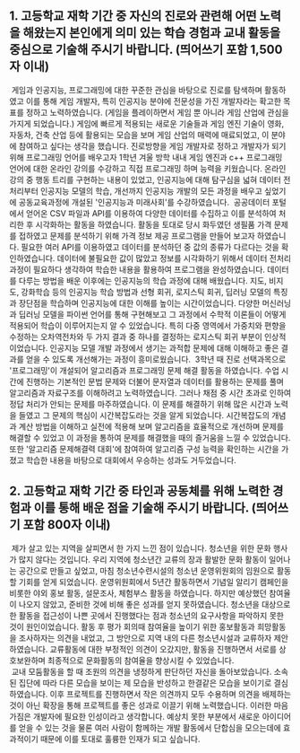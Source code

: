 ## 1. 고등학교 재학 기간 중 자신의 진로와 관련해 어떤 노력을 해왔는지 본인에게 의미 있는 학습 경험과 교내 활동을 중심으로 기술해 주시기 바랍니다. (띄어쓰기 포함 1,500자 이내)  

&nbsp;게임과 인공지능, 프로그래밍에 대한 꾸준한 관심을 바탕으로 진로를 탐색하며 활동하였고 이를 통해 게임 개발자, 특히 인공지능 분야에 전문성을 가진 개발자라는 확고한 목표를 정하고 노력하였습니다. 
(게임을 플레이하면서 게임 뿐 아니라 게임 산업에 관심을 가지게 되었습니다.) 
게임에 빠르게 적용되는 새로운 기술들과 게임 엔진 기술이 영화, 자동차, 건축 산업 등에 활용되는 모습을 보며 게임 산업의 매력에 매료되었고, 이 분야에 참여하고 싶다는 생각을 했습니다. 
진로방향을 게임 개발자로 정하고 개발자가 되기 위해 프로그래밍 언어를 배우고자 1학년 겨울 방학 내내 게임 엔진과 c++ 프로그래밍 언어에 대한 온라인 강의를 수강하고 직접 프로그래밍 하며 능력을 키웠습니다. 
온라인 강의 중 행동 트리를 구현하는 내용이 있었고, 인공지능에 대해 탐구심을 넓혀 데이터 전처리부터 인공지능 모델의 학습, 개선까지 인공지능 개발의 모든 과정을 배우고 싶었기에 공동교육과정에 개설된 '인공지능과 미래사회'를 수강하였습니다. 
&nbsp;공공데이터 포털에서 얻어온 CSV 파일과 API를 이용하여 다양한 데이터를 수집하고 이를 분석하여 처리한 후 시각화하는 활동을 하였습니다. 
활동을 토대로 당시 화두였던 생필품 가격 문제를 접하였고 문제를 분석하기 위해 가격 정보 제공 프로그램을 만들어 보고자 하였습니다. 
필요한 여러 API를 이용하였고 데이터를 분석하던 중 값의 종류가 다르다는 것을 확인하였습니다. 
데이터에 불필요한 값이 많았고 정보를 시각화하기 위해서 데이터 전처리과정이 필요하다 생각하여 학습한 내용을 활용하여 프로그램을 완성하였습니다. 
데이터를 다루는 방법을 배운 이후에는 인공지능의 학습 과정에 대해 배웠습니다. 
지도, 비지도, 강화학습 등의 인공지능 학습 방법과 선형 회귀, 로지스틱 회귀, 딥러닝 모델의 특징과 장단점을 학습하며 인공지능에 대한 이해를 높이는 시간이었습니다. 
다양한 머신러닝과 딥러닝 모델을 파이썬 언어를 통해 구현해보고 그 과정에서 수학적 이론들이 어떻게 적용되어 학습이 이루어지는지 알 수 있었습니다. 
특히 다중 영역에서 가중치와 편향을 수정하는 오차역전차와 두 가지 결과 중 하나를 결정하는 로지스틱 회귀 부분이 인상적이었습니다. 
인공지능 모델 개발 과정에서 생기는 과적합 문제에 대해 이해하고 좋은 결과를 얻을 수 있도록 개선해가는 과정이 흥미로웠습니다. 
&nbsp;3학년 때 진로 선택과목으로 '프로그래밍'이 개설되어 알고리즘과 프로그래밍 문제 해결 활동을 하였습니다. 
수업 시간에 진행하는 기본적인 문법 문제와 더불어 문자열과 데이터를 활용하는 문제를 풀며 알고리즘과 자료구조를 이해하려고 노력하였습니다. 
그러나 채점 중 시간 초과로 인하여 정답 처리가 안되는 문제를 마주하였습니다. 
이 문제를 해결하기 위해 많은 시간과 노력을 들였고 그 문제의 핵심이 시간복잡도라는 것을 알게 되었습니다. 
시간복잡도의 개념과 계산 방법을 이해하고 실전에 적용해 보며 알고리즘을 효율적으로 개선하며 문제를 해결할 수 있었고 이 과정을 통하여 문제를 해결했을 때의 즐거움을 느낄 수 있었습니다. 또한 '알고리즘 문제해결력 대회'에 참여하여 알고리즘 구성 능력을 확인하는 시간을 가졌고 학습한 내용을 바탕으로 대회에서 우승하는 성과도 거두었습니다.

## 2. 고등학교 재학 기간 중 타인과 공동체를 위해 노력한 경험과 이를 통해 배운 점을 기술해 주시기 바랍니다. (띄어쓰기 포함 800자 이내)  

&nbsp;제가 살고 있는 지역을 살피면서 한 가지 느낀 점이 있습니다. 
청소년을 위한 문화 행사가 많지 않다는 것입니다. 
우리 지역에 청소년간 교류의 장과 활발한 문화 활동이 일어나는 공간으로 만들고 싶었고, 마침 청소년수련시설의 청소년 운영위원회의 임원으로 활동할 기회를 얻게 되었습니다. 
운영위원회에서 5년간 활동하면서 기념일 알리기 캠페인을 비롯한 야외 홍보 활동, 설문조사, 체험부스 활동을 하였습니다. 
하지만 예상했던 참여율이 나오지 않았고, 준비한 것에 비해 좋은 성과를 얻지 못하였습니다. 
청소년을 대상으로 한 활동을 접근성이 나쁜 곳에서 진행했다는 점과 청소년의 요구사항을 파악하지 못한 것이 원인이었습니다. 
활동 후 평가 회의때 참여율을 높이기 위한 홍보활동과 희망활동을 조사하자는 의견을 내었고, 그 방안으로 지역 내의 다른 청소년시설과 교류하자 제안하였습니다. 
교류활동에 대한 부정적인 의견이 오갔지만, 활동을 진행하면서 서로를 상호보완하며 최종적으로 문화활동의 참여율을 향상시킬 수 있었습니다.  
&nbsp;교내 모둠활동을 할 때 조원의 의견을 냉정하게 판단하던 자신을 돌아보았습니다. 
소속된 집단에 따라 다른 모습을 보이는 제 모습을 반성하고 한결같은 모습을 보이기로 결심하였습니다. 
이후 프로젝트를 진행하면서 작은 의견까지 모두 수용하며 의견을 배제하는 것이 아닌 확장을 통해 프로젝트를 좋은 성과로 이끌기 위해 노력했습니다. 
이러한 마음가짐은 개발자에 필요한 인성이라고 생각합니다. 
예상치 못한 부분에서 새로운 아이디어를 얻을 수 있는 것을 물론 여러 사람이 함께하는 개발 활동에서 단합심을 모으는데에 효과적이기 때문에 이를 토대로 훌륭한 인재가 되고 싶습니다.
